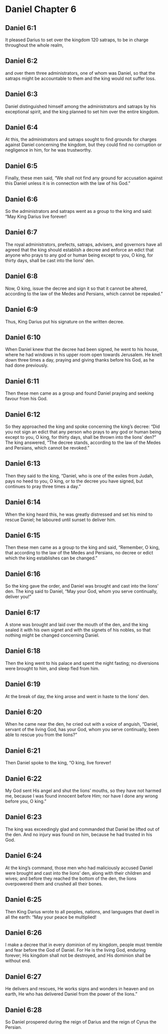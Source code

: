 # Daniel Chapter 6

## Daniel 6:1
It pleased Darius to set over the kingdom 120 satraps, to be in charge throughout the whole realm,

## Daniel 6:2
and over them three administrators, one of whom was Daniel, so that the satraps might be accountable to them and the king would not suffer loss.

## Daniel 6:3
Daniel distinguished himself among the administrators and satraps by his exceptional spirit, and the king planned to set him over the entire kingdom.

## Daniel 6:4
At this, the administrators and satraps sought to find grounds for charges against Daniel concerning the kingdom, but they could find no corruption or negligence in him, for he was trustworthy.

## Daniel 6:5
Finally, these men said, “We shall not find any ground for accusation against this Daniel unless it is in connection with the law of his God.”

## Daniel 6:6
So the administrators and satraps went as a group to the king and said: “May King Darius live forever!

## Daniel 6:7
The royal administrators, prefects, satraps, advisers, and governors have all agreed that the king should establish a decree and enforce an edict that anyone who prays to any god or human being except to you, O king, for thirty days, shall be cast into the lions’ den.

## Daniel 6:8
Now, O king, issue the decree and sign it so that it cannot be altered, according to the law of the Medes and Persians, which cannot be repealed.”

## Daniel 6:9
Thus, King Darius put his signature on the written decree.

## Daniel 6:10
When Daniel knew that the decree had been signed, he went to his house, where he had windows in his upper room open towards Jerusalem. He knelt down three times a day, praying and giving thanks before his God, as he had done previously.

## Daniel 6:11
Then these men came as a group and found Daniel praying and seeking favour from his God.

## Daniel 6:12
So they approached the king and spoke concerning the king’s decree: “Did you not sign an edict that any person who prays to any god or human being except to you, O king, for thirty days, shall be thrown into the lions’ den?” The king answered, “The decree stands, according to the law of the Medes and Persians, which cannot be revoked.”

## Daniel 6:13
Then they said to the king, “Daniel, who is one of the exiles from Judah, pays no heed to you, O king, or to the decree you have signed, but continues to pray three times a day.”

## Daniel 6:14
When the king heard this, he was greatly distressed and set his mind to rescue Daniel; he laboured until sunset to deliver him.

## Daniel 6:15
Then these men came as a group to the king and said, “Remember, O king, that according to the law of the Medes and Persians, no decree or edict which the king establishes can be changed.”

## Daniel 6:16
So the king gave the order, and Daniel was brought and cast into the lions’ den. The king said to Daniel, “May your God, whom you serve continually, deliver you!”

## Daniel 6:17
A stone was brought and laid over the mouth of the den, and the king sealed it with his own signet and with the signets of his nobles, so that nothing might be changed concerning Daniel.

## Daniel 6:18
Then the king went to his palace and spent the night fasting; no diversions were brought to him, and sleep fled from him.

## Daniel 6:19
At the break of day, the king arose and went in haste to the lions’ den.

## Daniel 6:20
When he came near the den, he cried out with a voice of anguish, “Daniel, servant of the living God, has your God, whom you serve continually, been able to rescue you from the lions?”

## Daniel 6:21
Then Daniel spoke to the king, “O king, live forever!

## Daniel 6:22
My God sent His angel and shut the lions’ mouths, so they have not harmed me, because I was found innocent before Him; nor have I done any wrong before you, O king.”

## Daniel 6:23
The king was exceedingly glad and commanded that Daniel be lifted out of the den. And no injury was found on him, because he had trusted in his God.

## Daniel 6:24
At the king’s command, those men who had maliciously accused Daniel were brought and cast into the lions’ den, along with their children and wives; and before they reached the bottom of the den, the lions overpowered them and crushed all their bones.

## Daniel 6:25
Then King Darius wrote to all peoples, nations, and languages that dwell in all the earth: “May your peace be multiplied!

## Daniel 6:26
I make a decree that in every dominion of my kingdom, people must tremble and fear before the God of Daniel. For He is the living God, enduring forever; His kingdom shall not be destroyed, and His dominion shall be without end.

## Daniel 6:27
He delivers and rescues, He works signs and wonders in heaven and on earth, He who has delivered Daniel from the power of the lions.”

## Daniel 6:28
So Daniel prospered during the reign of Darius and the reign of Cyrus the Persian.
